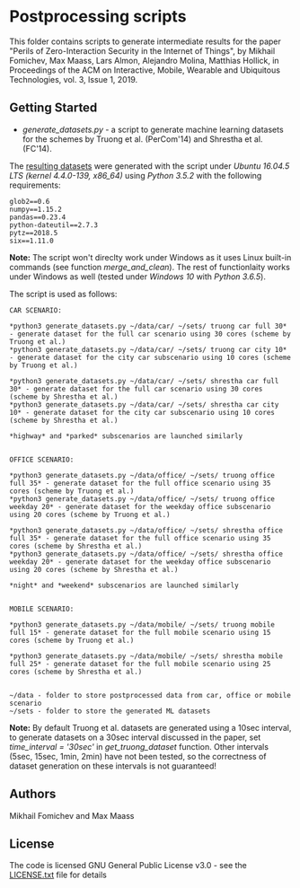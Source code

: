# Postprocessing scripts

This folder contains scripts to generate intermediate results for the paper "Perils of Zero-Interaction Security in the Internet of Things", by Mikhail Fomichev, Max Maass, Lars Almon, Alejandro Molina, Matthias Hollick, in Proceedings of the ACM on Interactive, Mobile, Wearable and Ubiquitous Technologies, vol. 3, Issue 1, 2019. 

## Getting Started

* *generate_datasets.py* - a script to generate machine learning datasets for the schemes by Truong et al. (PerCom'14) and Shrestha et al. (FC'14).

The [resulting datasets](https://www.seemoo.tu-darmstadt.de/) were generated with the script under *Ubuntu 16.04.5 LTS (kernel 4.4.0-139, x86_64)* using *Python 3.5.2* with the following requirements:

```
glob2==0.6
numpy==1.15.2
pandas==0.23.4
python-dateutil==2.7.3
pytz==2018.5
six==1.11.0
```

**Note:** The script won't direclty work under Windows as it uses Linux built-in commands (see function *merge_and_clean*). The rest of functionlaity works under Windows as well (tested under *Windows 10* with *Python 3.6.5*). 

The script is used as follows:
```
CAR SCENARIO:

*python3 generate_datasets.py ~/data/car/ ~/sets/ truong car full 30* - generate dataset for the full car scenario using 30 cores (scheme by Truong et al.)
*python3 generate_datasets.py ~/data/car/ ~/sets/ truong car city 10* - generate dataset for the city car subscenario using 10 cores (scheme by Truong et al.)

*python3 generate_datasets.py ~/data/car/ ~/sets/ shrestha car full 30* - generate dataset for the full car scenario using 30 cores (scheme by Shrestha et al.)
*python3 generate_datasets.py ~/data/car/ ~/sets/ shrestha car city 10* - generate dataset for the city car subscenario using 10 cores (scheme by Shrestha et al.)

*highway* and *parked* subscenarios are launched similarly


OFFICE SCENARIO:

*python3 generate_datasets.py ~/data/office/ ~/sets/ truong office full 35* - generate dataset for the full office scenario using 35 cores (scheme by Truong et al.)
*python3 generate_datasets.py ~/data/office/ ~/sets/ truong office weekday 20* - generate dataset for the weekday office subscenario using 20 cores (scheme by Truong et al.)

*python3 generate_datasets.py ~/data/office/ ~/sets/ shrestha office full 35* - generate dataset for the full office scenario using 35 cores (scheme by Shrestha et al.)
*python3 generate_datasets.py ~/data/office/ ~/sets/ shrestha office weekday 20* - generate dataset for the weekday office subscenario using 20 cores (scheme by Shrestha et al.)

*night* and *weekend* subscenarios are launched similarly


MOBILE SCENARIO:

*python3 generate_datasets.py ~/data/mobile/ ~/sets/ truong mobile full 15* - generate dataset for the full mobile scenario using 15 cores (scheme by Truong et al.)

*python3 generate_datasets.py ~/data/mobile/ ~/sets/ shrestha mobile full 25* - generate dataset for the full mobile scenario using 25 cores (scheme by Shrestha et al.)


~/data - folder to store postprocessed data from car, office or mobile scenario 
~/sets - folder to store the generated ML datasets

```
**Note:** By default Truong et al. datasets are generated using a 10sec interval, to generate datasets on a 30sec interval discussed in the paper, set *time_interval = '30sec'* in *get_truong_dataset* function. Other intervals (5sec, 15sec, 1min, 2min) have not been tested, so the correctness of dataset generation on these intervals is not guaranteed! 

## Authors

Mikhail Fomichev and Max Maass


## License

The code is licensed GNU General Public License v3.0 - see the [LICENSE.txt](https://dev.seemoo.tu-darmstadt.de/zia/evaluation-public/blob/master/LICENSE.txt) file for details

